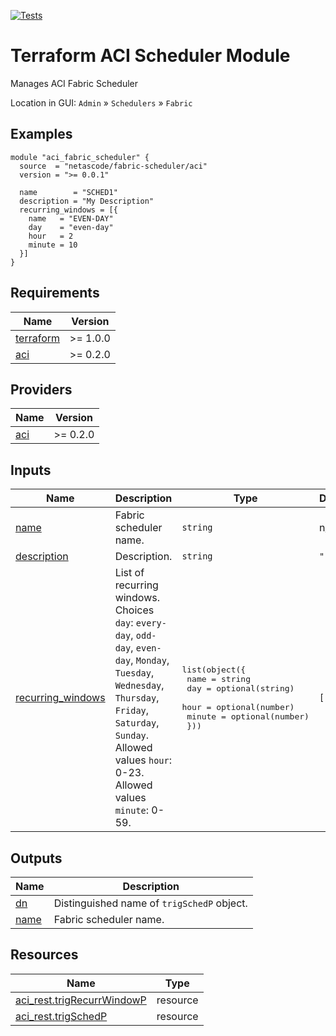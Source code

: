 <!-- BEGIN_TF_DOCS -->
[![Tests](https://github.com/netascode/terraform-aci-fabric-scheduler/actions/workflows/test.yml/badge.svg)](https://github.com/netascode/terraform-aci-fabric-scheduler/actions/workflows/test.yml)

# Terraform ACI Scheduler Module

Manages ACI Fabric Scheduler

Location in GUI:
`Admin` » `Schedulers` » `Fabric`

## Examples

```hcl
module "aci_fabric_scheduler" {
  source  = "netascode/fabric-scheduler/aci"
  version = ">= 0.0.1"

  name        = "SCHED1"
  description = "My Description"
  recurring_windows = [{
    name   = "EVEN-DAY"
    day    = "even-day"
    hour   = 2
    minute = 10
  }]
}

```

## Requirements

| Name | Version |
|------|---------|
| <a name="requirement_terraform"></a> [terraform](#requirement\_terraform) | >= 1.0.0 |
| <a name="requirement_aci"></a> [aci](#requirement\_aci) | >= 0.2.0 |

## Providers

| Name | Version |
|------|---------|
| <a name="provider_aci"></a> [aci](#provider\_aci) | >= 0.2.0 |

## Inputs

| Name | Description | Type | Default | Required |
|------|-------------|------|---------|:--------:|
| <a name="input_name"></a> [name](#input\_name) | Fabric scheduler name. | `string` | n/a | yes |
| <a name="input_description"></a> [description](#input\_description) | Description. | `string` | `""` | no |
| <a name="input_recurring_windows"></a> [recurring\_windows](#input\_recurring\_windows) | List of recurring windows. Choices `day`: `every-day`, `odd-day`, `even-day`, `Monday`, `Tuesday`, `Wednesday`, `Thursday`, `Friday`, `Saturday`, `Sunday`. Allowed values `hour`: 0-23. Allowed values `minute`: 0-59. | <pre>list(object({<br>    name   = string<br>    day    = optional(string)<br>    hour   = optional(number)<br>    minute = optional(number)<br>  }))</pre> | `[]` | no |

## Outputs

| Name | Description |
|------|-------------|
| <a name="output_dn"></a> [dn](#output\_dn) | Distinguished name of `trigSchedP` object. |
| <a name="output_name"></a> [name](#output\_name) | Fabric scheduler name. |

## Resources

| Name | Type |
|------|------|
| [aci_rest.trigRecurrWindowP](https://registry.terraform.io/providers/netascode/aci/latest/docs/resources/rest) | resource |
| [aci_rest.trigSchedP](https://registry.terraform.io/providers/netascode/aci/latest/docs/resources/rest) | resource |
<!-- END_TF_DOCS -->